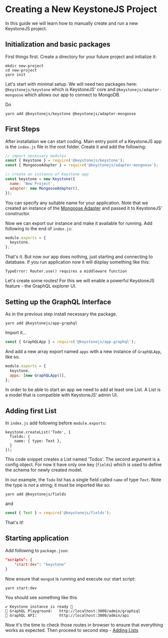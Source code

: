 <!--[meta]
section: guides
title: Creating a New KeystoneJS Project
subSection: setup
order: 1
[meta]-->

# Creating a New KeystoneJS Project

In this guide we will learn how to manually create and run a new KeystoneJS project.

## Initialization and basic packages

First things first. Create a directory for your future project and initialize it:

```
mkdir new-project
cd new-project
yarn init
```

Let's start with minimal setup. We will need two packages here:
`@keystonejs/keystone` which is KeystoneJS' core and `@keystonejs/adapter-mongoose` which allows our app to connect to MongoDB.

Do

```
yarn add @keystonejs/keystone @keystonejs/adapter-mongoose
```

## First Steps

After installation we can start coding. Main entry point of a KeystoneJS app is the `index.js` file in the root folder. Create it and add the following:

```javascript
// import necessary modules
const { Keystone } = require('@keystonejs/keystone');
const { MongooseAdapter } = require('@keystonejs/adapter-mongoose');

// create an instance of Keystone app
const keystone = new Keystone({
  name: 'New Project',
  adapter: new MongooseAdapter(),
});
```

You can specify any suitable name for your application. Note that we created an instance of the [Mongoose Adapter](/keystone-alpha/adapter-mongoose/) and passed it to KeystoneJS' constructor.

Now we can export our instance and make it available for running. Add following to the end of `index.js`:

```javascript
module.exports = {
  keystone,
};
```

That's it. But now our app does nothing, just starting and connecting to database. If you run application now it will display something like this:

```
TypeError: Router.use() requires a middleware function
```

Let's create some routes! For this we will enable a powerful KeystoneJS feature - the GraphQL explorer UI.

## Setting up the GraphQL Interface

As in the previous step install necessary the package.

```
yarn add @keystonejs/app-graphql
```

Import it...

```javascript
const { GraphQLApp } = require('@keystonejs/app-graphql');
```

And add a new array export named `apps` with a new instance of `GraphQLApp`, like so.

```javascript
module.exports = {
  keystone,
  apps: [new GraphQLApp()],
};
```

In order to be able to start an app we need to add at least one List. A List is a model that is compatible with KeystoneJS' admin UI.

## Adding first List

In `index.js` add following before `module.exports`:

```
keystone.createList('Todo', {
  fields: {
    name: { type: Text },
  }
});
```

This code snippet creates a List named 'Todos'. The second argument is a config object. For now it have only one key (`fields`) which is used to define the schema for newly created model.

In our example, the `Todo` list has a single field called `name` of type `Text`. Note the type is *not* a string; it must be imported like so:

```
yarn add @keystonejs/fields
```

and

```javascript
const { Text } = require('@keystonejs/fields');
```

That's it!

## Starting application

Add following to `package.json`:

```json
"scripts": {
	"start:dev": "keystone"
}
```

Now ensure that `mongod` is running and execute our start script:

```
yarn start:dev
```

You should see something like this

```
✔ Keystone instance is ready 🚀
🔗 GraphQL Playground:   http://localhost:3000/admin/graphiql
🔗 GraphQL API:          http://localhost:3000/admin/api
```

Now it's the time to check those routes in browser to ensure that everything works as expected. Then proceed to second step - [Adding Lists](/guides/add-lists)
